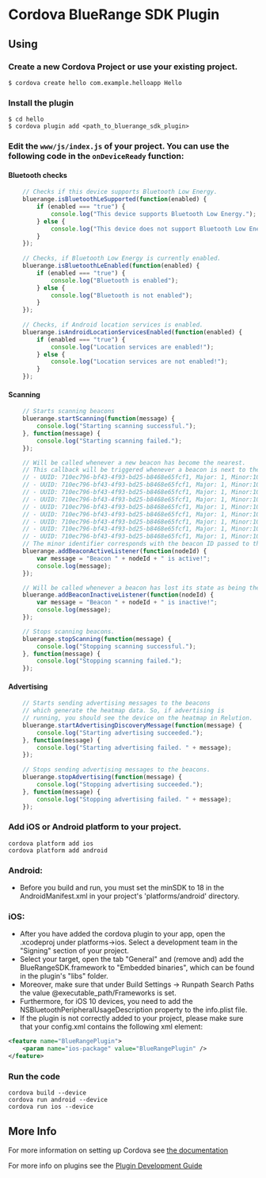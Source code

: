 # Cordova BlueRange SDK Plugin

## Using

### Create a new Cordova Project or use your existing project.

    $ cordova create hello com.example.helloapp Hello
    
### Install the plugin

    $ cd hello
    $ cordova plugin add <path_to_bluerange_sdk_plugin>
    

### Edit the `www/js/index.js` of your project. You can use the following code in the `onDeviceReady` function:

#### Bluetooth checks
```js
	// Checks if this device supports Bluetooth Low Energy.
	bluerange.isBluetoothLeSupported(function(enabled) {
		if (enabled === "true") {
			console.log("This device supports Bluetooth Low Energy.");
		} else {
			console.log("This device does not support Bluetooth Low Energy.");
		}
	});
	
	// Checks, if Bluetooth Low Energy is currently enabled.
	bluerange.isBluetoothLeEnabled(function(enabled) {
		if (enabled === "true") {
			console.log("Bluetooth is enabled");
		} else {
			console.log("Bluetooth is not enabled");
		}
	});
	
	// Checks, if Android location services is enabled.
	bluerange.isAndroidLocationServicesEnabled(function(enabled) {
		if (enabled === "true") {
			console.log("Location services are enabled!");
		} else {
			console.log("Location services are not enabled!");
		}
	});
```

#### Scanning
```js
	// Starts scanning beacons
	bluerange.startScanning(function(message) {
		console.log("Starting scanning successful.");
	}, function(message) {
		console.log("Starting scanning failed.");
	});

	// Will be called whenever a new beacon has become the nearest.
	// This callback will be triggered whenever a beacon is next to the mobile phone. Currently the plugin triggers on one of the following iBeacon messages:
	// - UUID: 710ec796-bf43-4f93-bd25-b8468e65fcf1, Major: 1, Minor:10001
	// - UUID: 710ec796-bf43-4f93-bd25-b8468e65fcf1, Major: 1, Minor:10003
	// - UUID: 710ec796-bf43-4f93-bd25-b8468e65fcf1, Major: 1, Minor:10004
	// - UUID: 710ec796-bf43-4f93-bd25-b8468e65fcf1, Major: 1, Minor:10005
	// - UUID: 710ec796-bf43-4f93-bd25-b8468e65fcf1, Major: 1, Minor:10006
	// - UUID: 710ec796-bf43-4f93-bd25-b8468e65fcf1, Major: 1, Minor:10007
	// - UUID: 710ec796-bf43-4f93-bd25-b8468e65fcf1, Major: 1, Minor:10008
	// - UUID: 710ec796-bf43-4f93-bd25-b8468e65fcf1, Major: 1, Minor:10009
	// - UUID: 710ec796-bf43-4f93-bd25-b8468e65fcf1, Major: 1, Minor:10015
	// The minor identifier corresponds with the beacon ID passed to the Javascript callback. The callback will be triggered, when the mobile device has a distance of approximately 1 meter to the beacon.
	bluerange.addBeaconActiveListener(function(nodeId) {
		var message = "Beacon " + nodeId + " is active!";
		console.log(message);
	});

	// Will be called whenever a beacon has lost its state as being the nearest.
	bluerange.addBeaconInactiveListener(function(nodeId) {
		var message = "Beacon " + nodeId + " is inactive!";
		console.log(message);
	});

	// Stops scanning beacons.
	bluerange.stopScanning(function(message) {
		console.log("Stopping scanning successful.");
	}, function(message) {
		console.log("Stopping scanning failed.");
	});
```

#### Advertising
```js
	// Starts sending advertising messages to the beacons 
	// which generate the heatmap data. So, if advertising is
	// running, you should see the device on the heatmap in Relution.
	bluerange.startAdvertisingDiscoveryMessage(function(message) {
		console.log("Starting advertising succeeded.");
	}, function(message) {
		console.log("Starting advertising failed. " + message);
	});
	
	// Stops sending advertising messages to the beacons.
	bluerange.stopAdvertising(function(message) {
		console.log("Stopping advertising succeeded.");
	}, function(message) {
		console.log("Stopping advertising failed. " + message);
	});
```

### Add iOS or Android platform to your project.

    cordova platform add ios
    cordova platform add android
    
### Android: 
- Before you build and run, you must set the minSDK to 18 in the AndroidManifest.xml in your project's 'platforms/android' directory.

### iOS:
- After you have added the cordova plugin to your app, open the .xcodeproj under platforms->ios. Select a development team in the "Signing" section of your project. 
- Select your target, open the tab "General" and (remove and) add the BlueRangeSDK.framework to "Embedded binaries", which can be found in the plugin's "libs" folder.
- Moreover, make sure that under Build Settings -> Runpath Search Paths the value @executable_path/Frameworks is set.
- Furthermore, for iOS 10 devices, you need to add the NSBluetoothPeripheralUsageDescription property to the info.plist file.
- If the plugin is not correctly added to your project, please make sure that your config.xml contains the following xml element:
```xml
<feature name="BlueRangePlugin">
	<param name="ios-package" value="BlueRangePlugin" />
</feature>
```
    
### Run the code
    cordova build --device
    cordova run android --device
	cordova run ios --device

## More Info

For more information on setting up Cordova see [the documentation](http://cordova.apache.org/docs/en/4.0.0/guide_cli_index.md.html#The%20Command-Line%20Interface)

For more info on plugins see the [Plugin Development Guide](http://cordova.apache.org/docs/en/4.0.0/guide_hybrid_plugins_index.md.html#Plugin%20Development%20Guide)
